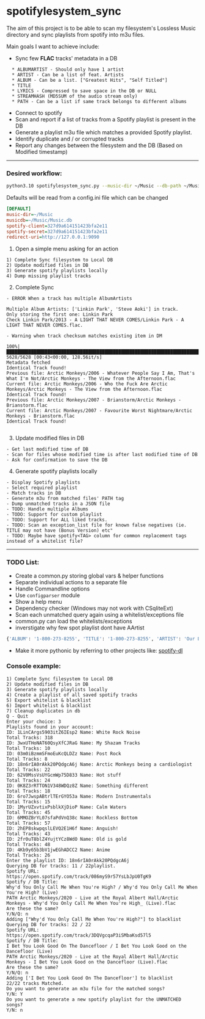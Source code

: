 # spotifylesystem_sync


The aim of this project is to be able to scan my filesystem's Lossless Music directory and sync playlists from spotify into m3u files.

Main goals I want to achieve include:
- Sync few **FLAC** tracks' metadata in a DB
```
  * ALBUMARTIST - Should only have 1 artist
  * ARTIST - Can be a list of feat. Artists
  * ALBUM - Can be a list. ["Greatest Hits", "Self Titled"]
  * TITLE
  * LYRICS - Compressed to save space in the DB or NULL
  * STREAMHASH (MD5SUM of the audio stream only)
  * PATH - Can be a list if same track belongs to different albums
```

- Connect to spotify
- Scan and report if a list of tracks from a Spotify playlist is present in the DB
- Generate a playlist m3u file which matches a provided Spotify playlist.
- Identify duplicate and / or corrupted tracks
- Report any changes between the filesystem and the DB (Based on Modified timestamp)

---

### Desired workflow:

```bash
python3.10 spotifylesystem_sync.py --music-dir ~/Music --db-path ~/Music/MusicDB.db --spotify-client-id XYZ --spotify-client-secret ABC
```

Defaults will be read from a config.ini file which can be changed
```ini
[DEFAULT]
music-dir=~/Music
musicdb=~/Music/Music.db
spotify-client=327d9a614151423bfa2e11
spotify-secret=327d9a614151423bfa2e11
redirect-uri=http://127.0.0.1:9090
```

1) Open a simple menu asking for an action

```
1) Complete Sync filesystem to Local DB
2) Update modified files in DB
3) Generate spotify playlists locally
4) Dump missing playlist tracks

```
2) Complete Sync

```
- ERROR When a track has multiple AlbumArtists

Multiple Album Artists: ['Linkin Park', 'Steve Aoki'] in track.
Only storing the first one: Linkin Park
Check Linkin Park/2013 - A LIGHT THAT NEVER COMES/Linkin Park - A LIGHT THAT NEVER COMES.flac.

- Warning when track checksum matches existing item in DM

100%|███████████████████████████████████████████████████████████████████████████████████████████████████████████| 5628/5628 [00:43<00:00, 128.56it/s]
Metadata fetched
Identical Track found!
Previous file: Arctic Monkeys/2006 - Whatever People Say I Am, That's What I'm Not/Arctic Monkeys - The View from the Afternoon.flac
Current file: Arctic Monkeys/2006 - Who the Fuck Are Arctic Monkeys/Arctic Monkeys - The View from the Afternoon.flac
Identical Track found!
Previous file: Arctic Monkeys/2007 - Brianstorm/Arctic Monkeys - Brianstorm.flac
Current file: Arctic Monkeys/2007 - Favourite Worst Nightmare/Arctic Monkeys - Brianstorm.flac
Identical Track found!


```

3) Update modified files in DB

```
- Get last modified time of DB
- Scan for files whose modified time is after last modified time of DB
- Ask for confirmation to save the DB

``` 
4) Generate spotify playlists locally

```
- Display Spotify playlists
- Select required playlist
- Match tracks in DB
- Generate m3u from matched files' PATH tag
- Dump unmatched tracks in a JSON file
- TODO: Handle multiple Albums
- TODO: Support for custom playlist
- TODO: Support for ALL liked tracks.
- TODO: Scan an exception_list file for known false negatives (ie. TITLE may not have (Bonus Version) etc"
- TODO: Maybe have spotify<TAG> column for common replacement tags instead of a whitelist file?

```


---

### TODO List:

- Create a common.py storing global vars & helper functions
- Separate individual actions to a separate file
- Handle Commandline options
- Use `configparser` module 
- Show a help menu
- Dependency checker (Windows may not work with CSqliteExt)
- Scan each unmatched query again using a whitelist/exceptions file
- common.py can load the whitelists/exceptions
- inverstigate why few spot playlist dont have AArtist
```python
{'ALBUM': '1-800-273-8255', 'TITLE': '1-800-273-8255', 'ARTIST': 'Our Last Night', 'SPOTIFY': 'https://open.spotify.com/track/1wp1aHirvZihTdrtdFuFv0'}
```

- Make it more pythonic by referring to other projects like: [spotify-dl](https://github.com/SathyaBhat/spotify-dl)


### Console example:
```
1) Complete Sync filesystem to Local DB
2) Update modified files in DB
3) Generate spotify playlists locally
4) Create a playlist of all saved spotify tracks
5) Export whitelist & blacklist
6) Import whitelist & blacklist
7) Cleanup duplicates in db
Q - Quit
Enter your choice: 3
Playlists found in your account:
ID: 1LinCArgs5903itZ6IEsp2 Name: White Rock Noise                         Total Tracks: 318            
ID: 3wxUTHoNAT60QsyXfCJRaG Name: My Shazam Tracks                         Total Tracks: 10             
ID: 03m0iBzmmSFmoEuKcQLDZz Name: Post Rock                                Total Tracks: 8              
ID: 18n6rIA0rAkk20PQdgcA6j Name: Arctic Monkeys being a cardiologist      Total Tracks: 22             
ID: 62V0MssVsUYGcmWp75D833 Name: Hot stuff                                Total Tracks: 24             
ID: 0K8Z3rRTTON1V348WDQz8Z Name: Something different                      Total Tracks: 18             
ID: 6ro7JwspABtrlTErGYO53a Name: Modern Instrumentals                     Total Tracks: 15             
ID: 1MyrUZxvtixPsblkXjDioP Name: Calm Waters                              Total Tracks: 45             
ID: 6MMOZBrYL07sfaPdVnQ38c Name: Rockless Bottom                          Total Tracks: 57             
ID: 2hEP8skwpqslLEVQ2E1H6f Name: Anguish!                                 Total Tracks: 43             
ID: 2fr0uT8blZ4YujtYCz8WdO Name: Old is gold                              Total Tracks: 48             
ID: 4Kb9y65b3bV1jwEGhADCC2 Name: Anime                                    Total Tracks: 26             
Enter the playlist ID: 18n6rIA0rAkk20PQdgcA6j
Querying DB for tracks: 11 / 22playlist.
Spotify URL:
https://open.spotify.com/track/086myS9r57YsLbJpU0TgK9
Spotify / DB Title:
Why'd You Only Call Me When You're High? / Why'd You Only Call Me When You're High? (Live)
PATH Arctic Monkeys/2020 - Live at the Royal Albert Hall/Arctic Monkeys - Why'd You Only Call Me When You're High_ (Live).flac
Are these the same?
Y/N/Q: n
Adding ["Why'd You Only Call Me When You're High?"] to blacklist
Querying DB for tracks: 22 / 22
Spotify URL:
https://open.spotify.com/track/3DQVgcqaP3iSMbaKsd57l5
Spotify / DB Title:
I Bet You Look Good On The Dancefloor / I Bet You Look Good on the Dancefloor (Live)
PATH Arctic Monkeys/2020 - Live at the Royal Albert Hall/Arctic Monkeys - I Bet You Look Good on the Dancefloor (Live).flac
Are these the same?
Y/N/Q: n
Adding ['I Bet You Look Good On The Dancefloor'] to blacklist
22/22 tracks Matched. 
Do you want to generate an m3u file for the matched songs?
Y/N: Y
Do you want to generate a new spotify playlist for the UNMATCHED songs?
Y/N: n
```